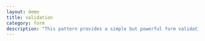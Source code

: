 ```yaml
---
layout: demo
title: validation
category: form
description: "This pattern provides a simple but powerful form validation beyond what HTML5 offers."
---
```

